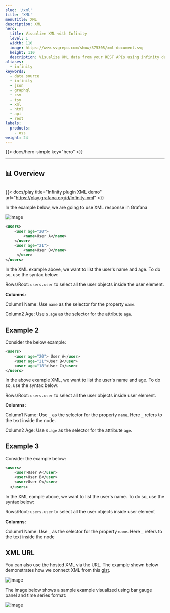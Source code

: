 ```yaml
---
slug: '/xml'
title: 'XML'
menuTitle: XML
description: XML
hero:
  title: Visualize XML with Infinity
  level: 1
  width: 110
  image: https://www.svgrepo.com/show/375305/xml-document.svg
  height: 110
  description: Visualize XML data from your REST APIs using infinity data source plugin
aliases:
  - infinity
keywords:
  - data source
  - infinity
  - json
  - graphql
  - csv
  - tsv
  - xml
  - html
  - api
  - rest
labels:
  products:
    - oss
weight: 24
---
```


{{< docs/hero-simple key="hero" >}}

<hr style="margin-bottom:30px"/>

## 📊 Overview

<div style="margin-bottom:30px"></div>

{{< docs/play title="Infinity plugin XML demo" url="https://play.grafana.org/d/infinity-xml" >}}

In the example below, we are going to use XML response in Grafana

![image](https://user-images.githubusercontent.com/153843/99292060-a0716e00-2838-11eb-9af8-cf87adfd8fd5.png#center)

```xml
<users>
    <user age="20">
        <name>User A</name>
    </user>
    <user age="21">
        <name>User B</name>
     </user>
</users>
```

In the XML example above, we want to list the user's name and age. To do so, use the syntax below:

Rows/Root: `users.user` to select all the user objects inside the user element.

**Columns:**

Column1 Name: Use `name` as the selector for the property `name`.

Column2 Age: Use `$.age` as the selector for the attribute `age`.

## Example 2

Consider the below example:

```xml
<users>
    <user age="20"> User A</user>
    <user age="21">User B</user>
    <user age="18">User C</user>
</users>
```

In the above example XML, we want to list the user's name and age. To do so, use the syntax below:

Rows/Root: `users.user` to select all the user objects inside user element.

**Columns:**

Column1 Name: Use `_` as the selector for the property `name`. Here `_` refers to the text inside the node.

Column2 Age: Use `$.age` as the selector for the attribute `age`.

## Example 3

Consider the example below:

```xml
<users>
    <user>User A</user>
    <user>User B</user>
    <user>User C</user>
  </users>
```

In the XML eample aboce, we want to list the user's name. To do so, use the syntax below:

Rows/Root: `users.user` to select all the user objects inside user element

**Columns:**

Column1 Name: Use `_` as the selector for the property `name`. Here `_` refers to the text inside the node

## XML URL

You can also use the hosted XML via the URL. The example shown below demonstrates how we connect XML from this [gist](https://gist.githubusercontent.com/yesoreyeram/655a362eed0f51be24e16d3f1127a31d/raw/aa58549a5cf9d06dae1204b5a09be5d651adc744/text.xml).

![image](https://user-images.githubusercontent.com/153843/99293208-39ed4f80-283a-11eb-831e-ae14d297a2f3.png#center)

The image below shows a sample example visualized using bar gauge panel and time series format:

![image](https://user-images.githubusercontent.com/153843/99294213-a9b00a00-283b-11eb-9b8b-26842c2bc69b.png#center)
